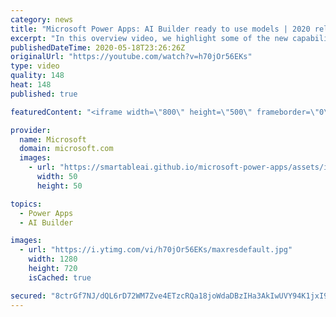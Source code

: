 ```yaml
---
category: news
title: "Microsoft Power Apps: AI Builder ready to use models | 2020 release wave 1 overview"
excerpt: "In this overview video, we highlight some of the new capabilities included in the latest update to Microsoft Power Apps, AI Builder ready to use models.     Here are the capabilities covered:   • Entity extraction helps you by identifying and extracting people, dates, places, locations, etc. from text"
publishedDateTime: 2020-05-18T23:26:26Z
originalUrl: "https://youtube.com/watch?v=h70jOr56EKs"
type: video
quality: 148
heat: 148
published: true

featuredContent: "<iframe width=\"800\" height=\"500\" frameborder=\"0\" src=\"https://www.youtube.com/embed/h70jOr56EKs\" allow=\"accelerometer; autoplay; encrypted-media; gyroscope; picture-in-picture\" allowfullscreen></iframe>"

provider:
  name: Microsoft
  domain: microsoft.com
  images:
    - url: "https://smartableai.github.io/microsoft-power-apps/assets/images/organizations/microsoft.com-50x50.jpg"
      width: 50
      height: 50

topics:
  - Power Apps
  - AI Builder

images:
  - url: "https://i.ytimg.com/vi/h70jOr56EKs/maxresdefault.jpg"
    width: 1280
    height: 720
    isCached: true

secured: "8ctrGf7NJ/dQL6rD72WM7Zve4ETzcRQa18joWdaDBzIHa3AkIwUVY94K1jxI90Lz6cVUCUs2gE9NNKPrXIHWix0TAXygmCV4mqz9SlNTanfDCYecQDnbwfWZ9c8R+AEQwoickeGHrQstId8K942GnRS3pfvYqVY5UANvWwdqrp9epLZ9z13uxX+BC26IbARkUFtuFfbpU0Av54ZtJhEvsJdWnd+QPiW5cQAx3I4GkhSmWrDr8aIaZPL+lWjyYodxTu/U/ngJL9hhegl4Om/ESxqdOKAltfL/l2Kh3WKepgeeRZdKdyf2ZA3Os94VA+Yyqnjq9cLlU6mVXT81OeILk0E7vRVSQwP5jYw17pdpW30bZNApIhh/su9QJA3oXfT98qLqF939VfnA6L9TmlQWFdou9vV22dLRWTovqg8NRlCUcwacD5GWkc4S1K6lMT/4;OvVC6B5+gJOuon++zij9qg=="
---
```


